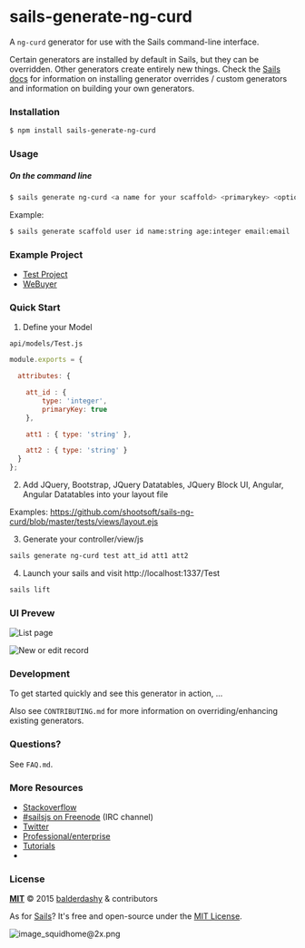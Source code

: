# sails-generate-ng-curd

A `ng-curd` generator for use with the Sails command-line interface.

Certain generators are installed by default in Sails, but they can be overridden.  Other generators create entirely new things.  Check the [Sails docs](http://sailsjs.org/#!documentation) for information on installing generator overrides / custom generators and information on building your own generators.



### Installation

```sh
$ npm install sails-generate-ng-curd
```


### Usage

##### On the command line

```sh
$ sails generate ng-curd <a name for your scaffold> <primarykey> <optional: attributename:attributetype> <optional: --force>
```

Example:

```sh
$ sails generate scaffold user id name:string age:integer email:email
```

### Example Project

- [Test Project](https://github.com/shootsoft/sails-ng-curd/tree/master/tests)
- [WeBuyer](https://github.com/shootsoft/webuyer)

### Quick Start

1. Define your Model

`api/models/Test.js`

```javascript
module.exports = {

  attributes: {

    att_id : {     
    	type: 'integer',
        primaryKey: true 
    },

    att1 : { type: 'string' },

    att2 : { type: 'string' }
  }
};
```

2. Add JQuery, Bootstrap, JQuery Datatables, JQuery Block UI, Angular, Angular Datatables into your layout file 

Examples: https://github.com/shootsoft/sails-ng-curd/blob/master/tests/views/layout.ejs


3. Generate your controller/view/js

```sh
sails generate ng-curd test att_id att1 att2
```

4. Launch your sails and visit http://localhost:1337/Test
```sh
sails lift
```

### UI Prevew

![List page](https://raw.githubusercontent.com/shootsoft/sails-ng-curd/master/imgs/list_page.png)

![New or edit record](https://raw.githubusercontent.com/shootsoft/sails-ng-curd/master/imgs/new_edit.png)


### Development

To get started quickly and see this generator in action, ...

Also see `CONTRIBUTING.md` for more information on overriding/enhancing existing generators.



### Questions?

See `FAQ.md`.



### More Resources

- [Stackoverflow](http://stackoverflow.com/questions/tagged/sails.js)
- [#sailsjs on Freenode](http://webchat.freenode.net/) (IRC channel)
- [Twitter](https://twitter.com/sailsjs)
- [Professional/enterprise](https://github.com/balderdashy/sails-docs/blob/master/FAQ.md#are-there-professional-support-options)
- [Tutorials](https://github.com/balderdashy/sails-docs/blob/master/FAQ.md#where-do-i-get-help)
- <a href="http://sailsjs.org" target="_blank" title="Node.js framework for building realtime APIs."></a>


### License

**[MIT](./LICENSE)**
&copy; 2015 [balderdashy](http://github.com/balderdashy) & contributors

As for [Sails](http://sailsjs.org)?  It's free and open-source under the [MIT License](http://sails.mit-license.org/).

![image_squidhome@2x.png](http://i.imgur.com/RIvu9.png)
